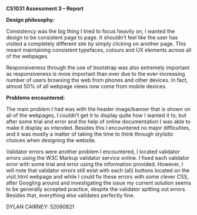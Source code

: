 **CS1031 Assessment 3 – Report**

**Design philosophy:**

Consistency was the big thing I tried to focus heavily on, I wanted the design to be consistent page to page. It shouldn’t feel like the user has visited a completely different site by simply clicking on another page. This meant maintaining consistent typefaces, colours and UX elements across all of the webpages.


Responsiveness through the use of bootstrap was also extremely important as responsiveness is more important than ever due to the ever-increasing number of users browsing the web from phones and other devices. In fact, almost 50% of all webpage views now come from mobile devices.

**Problems encountered:**

The main problem I had was with the header image/banner that is shown on all of the webpages, I couldn’t get it to display quite how I wanted it to, but after some trial and error and the help of online documentation I was able to make it display as intended. Besides this I encountered no major difficulties, and it was mostly a matter of taking the time to think through stylistic choices when designing the website. 

Validator errors were another problem I encountered, I located validator errors using the W3C Markup validator service online. I fixed each validator error with some trial and error using the information provided. However, I will note that validator errors still exist with each (all) buttons located on the visit.html webpage and while I could fix these errors with some clever CSS, after Googling around and investigating the issue my current solution seems to be generally accepted practice, despite the validator spitting out errors. Besides that, everything else validates perfectly fine.


DYLAN CAIRNEY: 52090821
